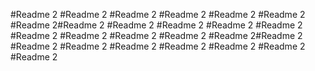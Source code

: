 
#Readme 2
#Readme 2
#Readme 2
#Readme 2
#Readme 2
#Readme 2
#Readme 2#Readme 2
#Readme 2
#Readme 2
#Readme 2
#Readme 2
#Readme 2
#Readme 2
#Readme 2
#Readme 2
#Readme 2#Readme 2
#Readme 2
#Readme 2
#Readme 2
#Readme 2
#Readme 2
#Readme 2
#Readme 2

